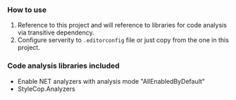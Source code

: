 ### How to use
1. Reference to this project and will reference to libraries for code analysis via transitive dependency.
1. Configure serverity to `.editorconfig` file or just copy from the one in this project.

### Code analysis libraries included
+ Enable NET analyzers with analysis mode "AllEnabledByDefault"
+ StyleCop.Analyzers